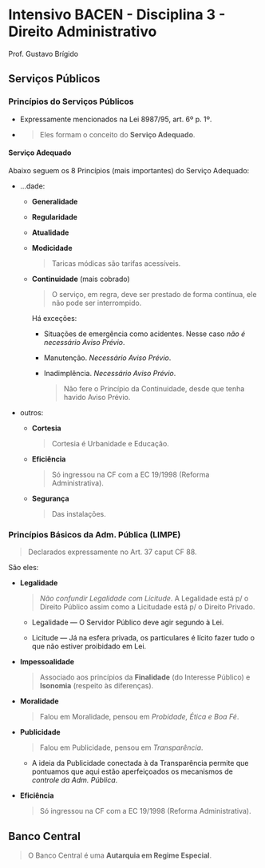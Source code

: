 # Intensivo BACEN - Disciplina 3 - Direito Administrativo

Prof. Gustavo Brígido

## Serviços Públicos

### Princípios do Serviços Públicos

- Expressamente mencionados na Lei 8987/95, art. 6º p. 1º.

- > Eles formam o conceito do **Serviço Adequado**.

#### Serviço Adequado

Abaixo seguem os 8 Princípios (mais importantes) do Serviço Adequado:

- ...dade:

  - **Generalidade**

  - **Regularidade**

  - **Atualidade**

  - **Modicidade**

    > Taricas módicas são tarifas acessíveis.

  - **Continuidade** (mais cobrado)

    > O serviço, em regra, deve ser prestado de forma contínua, ele não pode ser interrompido.

    Há exceções:

    - Situações de emergência como acidentes. Nesse caso _não é necessário Aviso Prévio_.

    - Manutenção. _Necessário Aviso Prévio_.

    - Inadimplência. _Necessário Aviso Prévio_.
      > Não fere o Princípio da Continuidade, desde que tenha havido Aviso Prévio.

- outros:

  - **Cortesia**

    > Cortesia é Urbanidade e Educação.

  - **Eficiência**

    > Só ingressou na CF com a EC 19/1998 (Reforma Administrativa).

  - **Segurança**

    > Das instalações.

### Princípios Básicos da Adm. Pública (LIMPE)

> Declarados expressamente no Art. 37 caput CF 88.

São eles:

- **Legalidade**

  > _Não confundir Legalidade com Licitude_. A Legalidade está p/ o Direito Público assim como a Licitudade está p/ o Direito Privado.

  - Legalidade — O Servidor Público deve agir segundo à Lei.

  - Licitude — Já na esfera privada, os particulares é lícito fazer tudo o que não estiver proibidado em Lei.

- **Impessoalidade**

  > Associado aos princípios da **Finalidade** (do Interesse Público) e **Isonomia** (respeito às diferenças).

- **Moralidade**

  > Falou em Moralidade, pensou em _Probidade, Ética e Boa Fé_.

- **Publicidade**

  > Falou em Publicidade, pensou em _Transparência_.

  - A ideia da Publicidade conectada à da Transparência permite que pontuamos que aqui estão aperfeiçoados os mecanismos de _controle da Adm. Pública_.

- **Eficiência**

  > Só ingressou na CF com a EC 19/1998 (Reforma Administrativa).

## Banco Central

> O Banco Central é uma **Autarquia em Regime Especial**.
